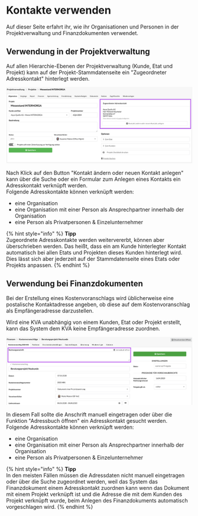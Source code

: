 # Kontakte verwenden

Auf dieser Seite erfahrt ihr, wie ihr Organisationen und Personen in der Projektverwaltung und Finanzdokumenten verwendet.

## Verwendung in der Projektverwaltung

Auf allen Hierarchie-Ebenen der Projektverwaltung \(Kunde, Etat und Projekt\) kann auf der Projekt-Stammdatenseite ein "Zugeordneter Adresskontakt" hinterlegt werden.

![](../.gitbook/assets/bildschirmfoto-2020-01-17-um-16.20.36.png)

Nach Klick auf den Button "Kontakt ändern oder neuen Kontakt anlegen" kann über die Suche oder ein Formular zum Anlegen eines Kontakts ein Adresskontakt verknüpft werden.   
Folgende Adresskontakte können verknüpft werden:

* eine Organisation 
* eine Organisation mit einer Person als Ansprechpartner innerhalb der Organisation
* eine Person als Privatpersonen & Einzelunternehmer

{% hint style="info" %}
**Tipp**  
Zugeordnete Adresskontakte werden weitervererbt, können aber überschrieben werden. Das heißt, dass ein am Kunde hinterlegter Kontakt automatisch bei allen Etats und Projekten dieses Kunden hinterlegt wird. Dies lässt sich aber jederzeit auf der Stammdatenseite eines Etats oder Projekts anpassen.
{% endhint %}

## Verwendung bei Finanzdokumenten

Bei der Erstellung eines Kostenvoranschlags wird üblicherweise eine postalische Kontaktadresse angeben, ob diese auf dem Kostenvoranschlag als Empfängeradresse darzustellen. 

Wird eine KVA unabhängig von einem Kunden, Etat oder Projekt erstellt, kann das System dem KVA keine Empfängeradresse zuordnen. 

![](../.gitbook/assets/bildschirmfoto-2020-01-17-um-16.48.33.png)

In diesem Fall sollte die Anschrift manuell eingetragen oder über die Funktion "Adressbuch öffnen" ein Adresskontakt gesucht werden.  
Folgende Adresskontakte können verknüpft werden:

* eine Organisation 
* eine Organisation mit einer Person als Ansprechpartner innerhalb der Organisation
* eine Person als Privatpersonen & Einzelunternehmer

{% hint style="info" %}
**Tipp**  
In den meisten Fällen müssen die Adressdaten nicht manuell eingetragen oder über die Suche zugeordnet werden, weil das System das Finanzdokument einem Adresskontakt zuordnen kann wenn das Dokument mit einem Projekt verknüpft ist und die Adresse die mit dem Kunden des Projekt verknüpft wurde, beim Anlegen des Finanzdokuments automatisch vorgeschlagen wird.
{% endhint %}

